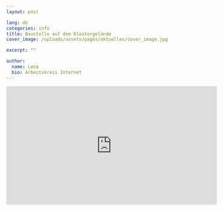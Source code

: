 ```yaml
---
layout: post

lang: de
categories: info
title: Baustelle auf dem Klostergelände
cover_image: /uploads/assets/pages/aktuelles/cover_image.jpg

excerpt: ""

author:
  name: Lena
  bio: Arbeitskreis Internet
---
```

<iframe width="560" height="315" src="https://www.youtube.com/embed/wX3Z9j0qH1k" frameborder="0" allow="accelerometer; autoplay; encrypted-media; gyroscope; picture-in-picture" allowfullscreen></iframe>
